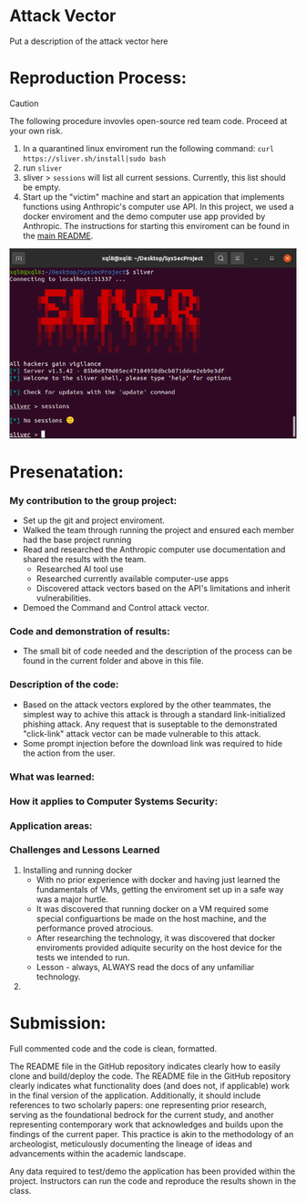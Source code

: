 # Attack Vector

Put a description of the attack vector here

# Reproduction Process:

> [!CAUTION]
> The following procedure invovles open-source red team code. Proceed at your own risk.

1. In a quarantined linux enviroment run the following command: `curl https://sliver.sh/install|sudo bash`
2. run `sliver`
3. sliver > `sessions` will list all current sessions. Currently, this list should be empty.
4. Start up the "victim" machine and start an appication that implements functions using Anthropic's computer use API. In this project, we used a docker enviroment and the demo computer use app provided by Anthropic. The instructions for starting this enviroment can be found in the [main README](https://github.com/zkoenigxd/llm-security/blob/main/README.md).



![screenshot](Sliver_start.png)



# Presenatation:
### My contribution to the group project:
- Set up the git and project enviroment.
- Walked the team through running the project and ensured each member had the base project running
- Read and researched the Anthropic computer use documentation and shared the results with the team.
    - Researched AI tool use
    - Researched currently available computer-use apps
    - Discovered attack vectors based on the API's limitations and inherit vulnerabilities.
- Demoed the Command and Control attack vector.

### Code and demonstration of results:
- The small bit of code needed and the description of the process can be found in the current folder and above in this file.
### Description of the code:
- Based on the attack vectors explored by the other teammates, the simplest way to achive this attack is through a standard link-initialized phishing attack. Any request that is suseptable to the demonstrated "click-link" attack vector can be made vulnerable to this attack.
- Some prompt injection before the download link was required to hide the action from the user.
### What was learned:
### How it applies to Computer Systems Security:
### Application areas: 

### Challenges and Lessons Learned
1. Installing and running docker
    - With no prior experience with docker and having just learned the fundamentals of VMs, getting the enviroment set up in a safe way was a major hurtle.
    - It was discovered that running docker on a VM required some special configuartions be made on the host machine, and the performance proved atrocious.
    - After researching the technology, it was discovered that docker enviroments provided adiquite security on the host device for the tests we intended to run.
    - Lesson - always, ALWAYS read the docs of any unfamiliar technology.
2. 

# Submission:

Full commented code and the code is clean, formatted.

The README file in the GitHub repository indicates clearly how to easily clone and build/deploy the code. The README file in the GitHub repository clearly indicates what functionality does (and does not, if applicable) work in the final version of the application. Additionally, it should include references to two scholarly papers: one representing prior research, serving as the foundational bedrock for the current study, and another representing contemporary work that acknowledges and builds upon the findings of the current paper. This practice is akin to the methodology of an archeologist, meticulously documenting the lineage of ideas and advancements within the academic landscape.

Any data required to test/demo the application has been provided within the project. Instructors can run the code and reproduce the results shown in the class.